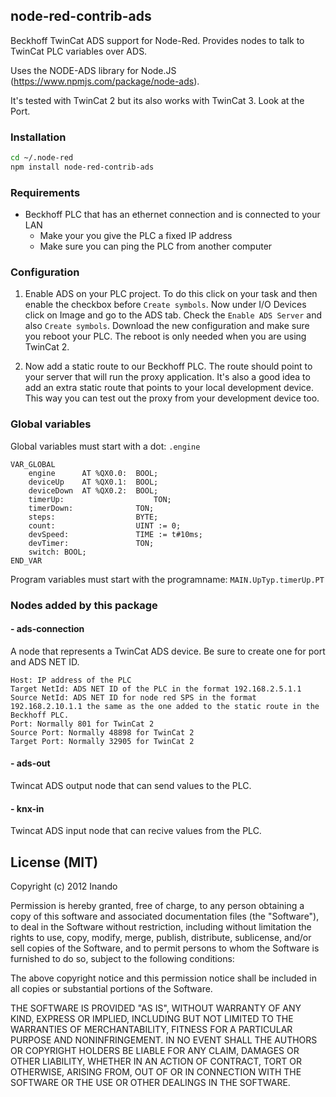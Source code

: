 ## node-red-contrib-ads

Beckhoff TwinCat ADS support for Node-Red. Provides nodes to talk to TwinCat PLC variables over ADS.

Uses the NODE-ADS library for Node.JS (https://www.npmjs.com/package/node-ads).

It's tested with TwinCat 2 but its also works with TwinCat 3. Look at the Port.

### Installation

```sh
cd ~/.node-red
npm install node-red-contrib-ads
```

### Requirements
* Beckhoff PLC that has an ethernet connection and is connected to your LAN
    * Make your you give the PLC a fixed IP address
    * Make sure you can ping the PLC from another computer

### Configuration

1. Enable ADS on your PLC project. To do this click on your task and then enable the checkbox before `Create symbols`.
Now under I/O Devices click on Image and go to the ADS tab. Check the `Enable ADS Server` and also `Create symbols`.
Download the new configuration and make sure you reboot your PLC. The reboot is only needed when you are using TwinCat 2.

2. Now add a static route to our Beckhoff PLC. The route should point to your server that will run the proxy application.
It's also a good idea to add an extra static route that points to your local development device. This way you can test out the proxy from your development device too.



### Global variables
Global variables must start with a dot: ```.engine```
```
VAR_GLOBAL
	engine		AT %QX0.0:	BOOL;
	deviceUp	AT %QX0.1:	BOOL;
	deviceDown	AT %QX0.2:	BOOL;
	timerUp:					TON;
	timerDown:				TON;
	steps:					BYTE;
	count:					UINT := 0;
	devSpeed:				TIME := t#10ms;
	devTimer:				TON;
	switch: BOOL;
END_VAR
```

Program variables must start with the programname: ```MAIN.UpTyp.timerUp.PT```



### Nodes added by this package

#### - ads-connection

A node that represents a TwinCat ADS device. 
Be sure to create one for port and ADS NET ID.

```
Host: IP address of the PLC
Target NetId: ADS NET ID of the PLC in the format 192.168.2.5.1.1
Source NetId: ADS NET ID for node red SPS in the format 192.168.2.10.1.1 the same as the one added to the static route in the Beckhoff PLC.
Port: Normally 801 for TwinCat 2
Source Port: Normally 48898 for TwinCat 2
Target Port: Normally 32905 for TwinCat 2
```


#### - ads-out

Twincat ADS output node that can send values to the PLC.

#### - knx-in

Twincat ADS input node that can recive values from the PLC.


License (MIT)
-------------
Copyright (c) 2012 Inando

Permission is hereby granted, free of charge, to any person obtaining a copy of this software and associated documentation files (the "Software"), to deal in the Software without restriction, including without limitation the rights to use, copy, modify, merge, publish, distribute, sublicense, and/or sell copies of the Software, and to permit persons to whom the Software is furnished to do so, subject to the following conditions:

The above copyright notice and this permission notice shall be included in all copies or substantial portions of the Software.

THE SOFTWARE IS PROVIDED "AS IS", WITHOUT WARRANTY OF ANY KIND, EXPRESS OR IMPLIED, INCLUDING BUT NOT LIMITED TO THE WARRANTIES OF MERCHANTABILITY, FITNESS FOR A PARTICULAR PURPOSE AND NONINFRINGEMENT. IN NO EVENT SHALL THE AUTHORS OR COPYRIGHT HOLDERS BE LIABLE FOR ANY CLAIM, DAMAGES OR OTHER LIABILITY, WHETHER IN AN ACTION OF CONTRACT, TORT OR OTHERWISE, ARISING FROM, OUT OF OR IN CONNECTION WITH THE SOFTWARE OR THE USE OR OTHER DEALINGS IN THE SOFTWARE.
